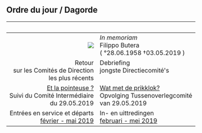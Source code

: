 <link rel="stylesheet" href="S2.css">
<link rel="stylesheet" href="foghorn2.css">

## Ordre du jour / Dagorde

| &nbsp; | &nbsp; |
| ---: | --- |
| ![](https://newdevprojects.github.io/publicinfo/S2/Filippo.png) | *In memoriam*<br>Filippo Butera<br>( °28.06.1958 &dagger;03.05.2019 ) |
|  Retour<br>sur les Comités de Direction<br>les plus récents | Debriefing<br>jongste Directiecomité's<br>&nbsp; |
| [Et la pointeuse ?](20190604_CIC.md)<br>Suivi du Comité Intermédiaire<br>du 29.05.2019 | [Wat met de prikklok?](20190604_TOC.md)<br>Opvolging Tussenoverlegcomité<br>van 29.05.2019 |
| Entrées en service et départs<br>[février - mai 2019](20190604_IN.md) | In- en uittredingen<br>[februari - mei 2019](20190604_IN.md) |



